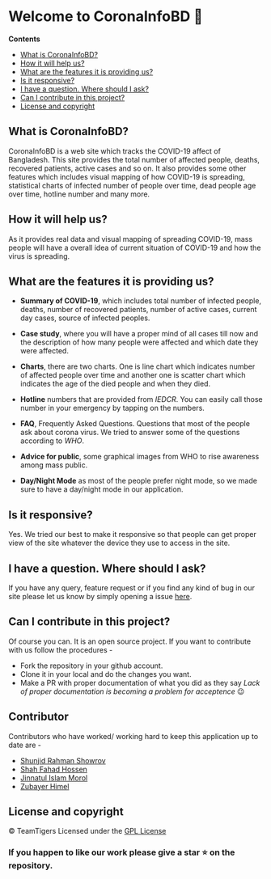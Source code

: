 # Welcome to CoronaInfoBD :wave:

**Contents**

  - [What is CoronaInfoBD?](#what-is-coronainfobd)
  - [How it will help us?](#how-it-will-help-us)
  - [What are the features it is providing us?](#what-are-the-features-it-is-providing-us)
  - [Is it responsive?](#is-it-responsive)
  - [I have a question. Where should I ask?](#i-have-a-question-where-should-i-ask)
  - [Can I contribute in this project?](#can-i-contribute-in-this-project)
  - [License and copyright](#license-and-copyright)

## What is CoronaInfoBD?

CoronaInfoBD is a web site which tracks the COVID-19 affect of Bangladesh. This site provides the total number of affected people, deaths, recovered patients, active cases and so on. It also provides some other features which includes visual mapping of how COVID-19 is spreading, statistical charts of infected number of people over time, dead people age over time, hotline number and many more.

## How it will help us?

As it provides real data and visual mapping of spreading COVID-19, mass people will have a overall idea of current situation of COVID-19 and how the virus is spreading.

## What are the features it is providing us?

- **Summary of COVID-19**, which includes total number of infected people, deaths, number of recovered patients, number of active cases, current day cases, source of infected peoples.

- **Case study**, where you will have a proper mind of all cases till now and the description of how many people were affected and which date they were affected.

- **Charts**, there are two charts. One is line chart which indicates number of affected people over time and another one is scatter chart which indicates the age of the died people and when they died.

- **Hotline** numbers that are provided from _IEDCR_. You can easily call those number in your emergency by tapping on the numbers.

- **FAQ**, Frequently Asked Questions. Questions that most of the people ask about corona virus. We tried to answer some of the questions according to _WHO_.
- **Advice for public**, some graphical images from WHO to rise awareness among mass public.
- **Day/Night Mode** as most of the people prefer night mode, so we made sure to have a day/night mode in our application.

## Is it responsive?

Yes. We tried our best to make it responsive so that people can get proper view of the site whatever the device they use to access in the site.

## I have a question. Where should I ask?

If you have any query, feature request or if you find any kind of bug in our site please let us know by simply opening a issue [here](https://github.com/TeamTigers/coronainfobd/issues).

## Can I contribute in this project?

Of course you can. It is an open source project. If you want to contribute with us follow the procedures -

- Fork the repository in your github account.
- Clone it in your local and do the changes you want.
- Make a PR with proper documentation of what you did as they say _Lack of proper documentation is becoming a problem for acceptence_ :wink:

## Contributor

Contributors who have worked/ working hard to keep this application up to date are - 

- [Shunjid Rahman Showrov](https://github.com/shunjid)
- [Shah Fahad Hossen](https://github.com/fahad1997)
- [Jinnatul Islam Morol](https://github.com/jinnatul)
- [Zubayer Himel](https://github.com/zubayerhimel)

## License and copyright

© TeamTigers Licensed under the [GPL License](LICENSE) 

### If you happen to like our work please give a star :star: on the repository.

